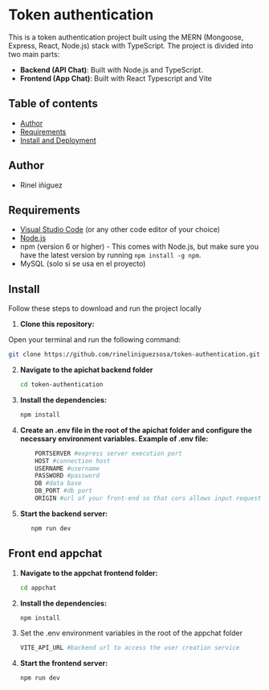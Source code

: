 # Token authentication

This is a token authentication project built using the MERN (Mongoose, Express, React, Node.js) stack with TypeScript. The project is divided into two main parts:

- **Backend (API Chat)**: Built with Node.js and TypeScript.
- **Frontend (App Chat)**: Built with React Typescript and Vite


## Table of contents

- [Author](#author)
- [Requirements](#requirements)
- [Install and Deployment](#install)



## Author

- Rinel iñiguez

## Requirements 

- [Visual Studio Code](https://code.visualstudio.com/) (or any other code editor of your choice)
- [Node.js](https://nodejs.org/)
- npm (version 6 or higher) - This comes with Node.js, but make sure you have the latest version by running `npm install -g npm`.
- MySQL (solo si se usa en el proyecto)
 
## Install

Follow these steps to download and run the project locally

1. **Clone this repository:**

  Open your terminal and run the following command:

   ```bash
   git clone https://github.com/rineliniguezsosa/token-authentication.git
   ```

2. **Navigate to the apichat backend folder**

    ```bash
    cd token-authentication
    ```
3. **Install the dependencies:**

    ```bash
    npm install
    ```

4. **Create an .env file in the root of the apichat folder and configure the necessary environment variables. Example of .env file:**

    ```bash
        PORTSERVER #express server execution port
        HOST #connection host
        USERNAME #username
        PASSWORD #password
        DB #data base
        DB_PORT #db port
        ORIGIN #url of your front-end so that cors allows input requests
    ```
5. **Start the backend server:**

    ```bash
       npm run dev
    ```

## Front end appchat 

1. **Navigate to the appchat frontend folder:**

    ```bash
    cd appchat
    ```

2. **Install the dependencies:**

    ```bash
    npm install
    ```
3. Set the .env environment variables in the root of the appchat folder

    ```bash
    VITE_API_URL #backend url to access the user creation service
    ```
4. **Start the frontend server:**

    ```bash
    npm run dev
    ```